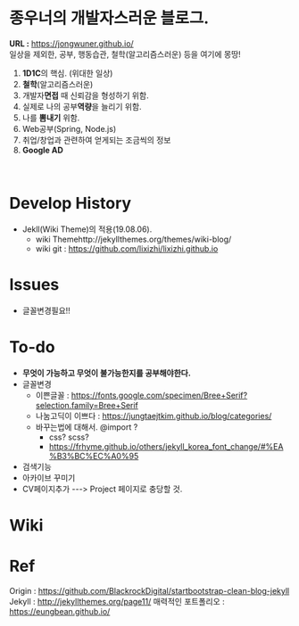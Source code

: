 # 종우너의 개발자스러운 블로그.<br>
**URL :** https://jongwuner.github.io/<br>
 일상을 제외한, 공부, 행동습관, 철학(알고리즘스러운) 등을 여기에 몽땅! 
<br>
1. **1D1C**의 핵심. (위대한 일상)
2. **철학**(알고리즘스러운)
3. 개발자**면접** 때 신뢰감을 형성하기 위함.
4. 실제로 나의 공부**역량**을 늘리기 위함.
5. 나를 **뽐내기** 위함.
6. Web공부(Spring, Node.js)
7. 취업/창업과 관련하여 얻게되는 조금씩의 정보
8. **Google AD**

<br>


# Develop History
- Jekll(Wiki Theme)의 적용(19.08.06).
  - wiki Themehttp://jekyllthemes.org/themes/wiki-blog/
  - wiki git : https://github.com/lixizhi/lixizhi.github.io

# Issues
- 글꼴변경필요!!

# To-do
- **무엇이 가능하고 무엇이 불가능한지를 공부해야한다.**
- 글꼴변경
  - 이쁜글꼴 : https://fonts.google.com/specimen/Bree+Serif?selection.family=Bree+Serif
  - 나눔고딕이 이쁘다 : https://jungtaejtkim.github.io/blog/categories/
  - 바꾸는법에 대해서. @import ? 
    - css? scss?
    - https://frhyme.github.io/others/jekyll_korea_font_change/#%EA%B3%BC%EC%A0%95
- 검색기능
- 아카이브 꾸미기
- CV페이지추가 ---> Project 페이지로 충당할 것.
 

# Wiki

# Ref
Origin : https://github.com/BlackrockDigital/startbootstrap-clean-blog-jekyll<br>
Jekyll : http://jekyllthemes.org/page11/
매력적인 포트폴리오 : https://eungbean.github.io/
